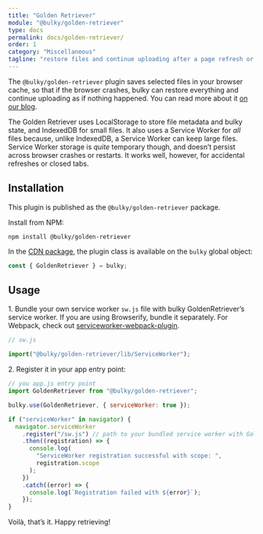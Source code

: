 ```yaml
---
title: "Golden Retriever"
module: "@bulky/golden-retriever"
type: docs
permalink: docs/golden-retriever/
order: 1
category: "Miscellaneous"
tagline: "restore files and continue uploading after a page refresh or a browser crash"
---
```


The `@bulky/golden-retriever` plugin saves selected files in your browser cache, so that if the browser crashes, bulky can restore everything and continue uploading as if nothing happened. You can read more about it [on our blog](https://bulky.io/blog/2017/07/golden-retriever/).

The Golden Retriever uses LocalStorage to store file metadata and bulky state, and IndexedDB for small files. It also uses a Service Worker for _all_ files because, unlike IndexedDB, a Service Worker can keep large files. Service Worker storage is _quite_ temporary though, and doesn’t persist across browser crashes or restarts. It works well, however, for accidental refreshes or closed tabs.

## Installation

This plugin is published as the `@bulky/golden-retriever` package.

Install from NPM:

```shell
npm install @bulky/golden-retriever
```

In the [CDN package](/docs/#With-a-script-tag), the plugin class is available on the `bulky` global object:

```js
const { GoldenRetriever } = bulky;
```

## Usage

1\. Bundle your own service worker `sw.js` file with bulky GoldenRetriever’s service worker. If you are using Browserify, bundle it separately. For Webpack, check out [serviceworker-webpack-plugin](https://github.com/oliviertassinari/serviceworker-webpack-plugin).

```js
// sw.js

import("@bulky/golden-retriever/lib/ServiceWorker");
```

2\. Register it in your app entry point:

```js
// you app.js entry point
import GoldenRetriever from "@bulky/golden-retriever";

bulky.use(GoldenRetriever, { serviceWorker: true });

if ("serviceWorker" in navigator) {
  navigator.serviceWorker
    .register("/sw.js") // path to your bundled service worker with GoldenRetriever service worker
    .then((registration) => {
      console.log(
        "ServiceWorker registration successful with scope: ",
        registration.scope
      );
    })
    .catch((error) => {
      console.log(`Registration failed with ${error}`);
    });
}
```

Voilà, that’s it. Happy retrieving!
